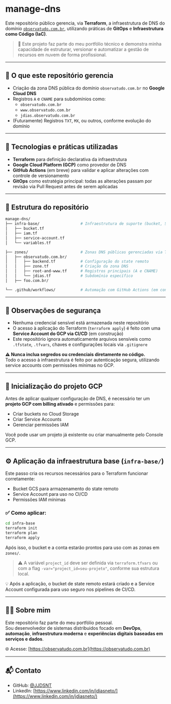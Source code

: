 # manage-dns

Este repositório público gerencia, via **Terraform**, a infraestrutura de DNS do domínio [`observatudo.com.br`](https://observatudo.com.br), utilizando práticas de **GitOps** e **Infraestrutura como Código (IaC)**.

> 🎯 Este projeto faz parte do meu portfólio técnico e demonstra minha capacidade de estruturar, versionar e automatizar a gestão de recursos em nuvem de forma profissional.

---

## 🔧 O que este repositório gerencia

- Criação da zona DNS pública do domínio `observatudo.com.br` no **Google Cloud DNS**
- Registros `A` e `CNAME` para subdomínios como:
  - `observatudo.com.br`
  - `www.observatudo.com.br`
  - `jdias.observatudo.com.br`
- (Futuramente) Registros `TXT`, `MX`, ou outros, conforme evolução do domínio

---

## 🧱 Tecnologias e práticas utilizadas

- **Terraform** para definição declarativa da infraestrutura
- **Google Cloud Platform (GCP)** como provedor de DNS
- **GitHub Actions** (em breve) para validar e aplicar alterações com controle de versionamento
- **GitOps** como estratégia principal: todas as alterações passam por revisão via Pull Request antes de serem aplicadas

---

## 📁 Estrutura do repositório

```bash
manage-dns/
├── infra-base/                  # Infraestrutura de suporte (bucket, SA, IAM)
│   ├── bucket.tf
│   ├── iam.tf
│   ├── service-account.tf
│   └── variables.tf

├── zones/                       # Zonas DNS públicas gerenciadas via Terraform
│   ├── observatudo.com.br/
│   │   ├── backend.tf           # Configuração do state remoto
│   │   ├── zone.tf              # Criação da zona DNS
│   │   ├── root-and-www.tf      # Registros principais (A e CNAME)
│   │   └── jdias.tf             # Subdomínio específico
│   ├── foo.com.br/          

└── .github/workflows/           # Automação com GitHub Actions (em construção)
```

---

## 🔐 Observações de segurança

- Nenhuma credencial sensível está armazenada neste repositório
- O acesso à aplicação do Terraform (`terraform apply`) é feito com uma **Service Account do GCP via CI/CD** (em construção)
- Este repositório ignora automaticamente arquivos sensíveis como `.tfstate`, `.tfvars`, chaves e configurações locais via `.gitignore`

**⚠️ Nunca inclua segredos ou credenciais diretamente no código.**  
Todo o acesso à infraestrutura é feito por autenticação segura, utilizando service accounts com permissões mínimas no GCP.

---

## 🚀 Inicialização do projeto GCP

Antes de aplicar qualquer configuração de DNS, é necessário ter um **projeto GCP com billing ativado** e permissões para:

- Criar buckets no Cloud Storage
- Criar Service Accounts
- Gerenciar permissões IAM

Você pode usar um projeto já existente ou criar manualmente pelo Console GCP.

---

## ⚙️ Aplicação da infraestrutura base (`infra-base/`)

Este passo cria os recursos necessários para o Terraform funcionar corretamente:

- Bucket GCS para armazenamento do state remoto
- Service Account para uso no CI/CD
- Permissões IAM mínimas

### ✅ Como aplicar:

```bash
cd infra-base
terraform init
terraform plan
terraform apply
```
Após isso, o bucket e a conta estarão prontos para uso com as zonas em `zones/`.

> ⚠️ A variável `project_id` deve ser definida via `terraform.tfvars` ou com a flag `-var="project_id=seu-projeto"`, conforme sua estrutura local.

💡 Após a aplicação, o bucket de state remoto estará criado e a Service Account configurada para uso seguro nos pipelines de CI/CD.


---

## 👨‍💻 Sobre mim

Este repositório faz parte do meu portfólio pessoal.  
Sou desenvolvedor de sistemas distribuidos focado em **DevOps**, **automação**, **infraestrutura moderna** e **experiências digitais baseadas em serviços e dados**.

🌐 Acesse: [https://observatudo.com.br](https://observatudo.com.br)

---

## 📬 Contato

- GitHub: [@JJDSNT](https://github.com/JJDSNT)  
- LinkedIn: [https://www.linkedin.com/in/jdiasneto/](https://www.linkedin.com/in/jdiasneto/)
